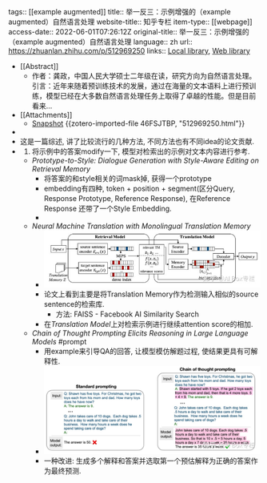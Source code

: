 tags:: [[example augmented]]
title:: 举一反三：示例增强的（example augmented）自然语言处理
website-title:: 知乎专栏
item-type:: [[webpage]]
access-date:: 2022-06-01T07:26:12Z
original-title:: 举一反三：示例增强的（example augmented）自然语言处理
language:: zh
url:: https://zhuanlan.zhihu.com/p/512969250
links:: [Local library](zotero://select/library/items/RJ4VY48V), [Web library](https://www.zotero.org/users/9034808/items/RJ4VY48V)

- [[Abstract]]
	- 作者：龚政，中国人民大学硕士二年级在读，研究方向为自然语言处理。 引言：近年来随着预训练技术的发展，通过在海量的文本语料上进行预训练，模型已经在大多数自然语言处理任务上取得了卓越的性能。但是目前看来…
- [[Attachments]]
	- [Snapshot](https://zhuanlan.zhihu.com/p/512969250) {{zotero-imported-file 46FSJTBP, "512969250.html"}}
-
- 这是一篇综述, 讲了比较流行的几种方法, 不同方法也有不同idea的论文贡献.
- 1. 将示例中的答案modify一下, 模型对检索出的示例对文本内容进行参考.
	- *Prototype-to-Style: Dialogue Generation with Style-Aware Editing on Retrieval Memory*
		- 将答案的和style相关的词mask掉, 获得一个prototype
		- embedding有四种, token + position + segment(区分Query, Response Prototype, Reference Response), 在Reference Response  还带了一个Style Embedding.
		-
	- *Neural Machine Translation with Monolingual Translation Memory*
		- ![image.png](../assets/image_1654093029612_0.png)
		- 论文上看到主要是将Translation Memory作为检测输入相似的source sentence的检索库.
			- 方法: FAISS - Facebook AI Similarity Search
		- 在*Translation Model*上对检索示例进行继续attention score的相加.
	- *Chain of Thought Prompting Elicits Reasoning in Large Language Models* #prompt
		- 用example来引导QA的回答, 让模型模仿解题过程, 使结果更具有可解释性.
		- ![image.png](../assets/image_1654145645924_0.png)
		- 一种改进: 生成多个解释和答案并选取第一个预估解释为正确的答案作为最终预测.